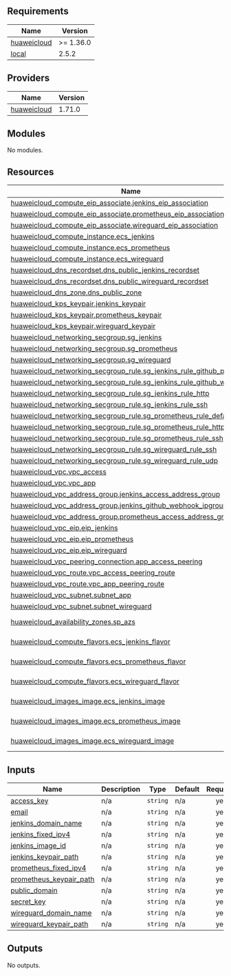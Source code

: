 <!-- BEGIN_TF_DOCS -->
## Requirements

| Name | Version |
|------|---------|
| <a name="requirement_huaweicloud"></a> [huaweicloud](#requirement\_huaweicloud) | >= 1.36.0 |
| <a name="requirement_local"></a> [local](#requirement\_local) | 2.5.2 |

## Providers

| Name | Version |
|------|---------|
| <a name="provider_huaweicloud"></a> [huaweicloud](#provider\_huaweicloud) | 1.71.0 |

## Modules

No modules.

## Resources

| Name | Type |
|------|------|
| [huaweicloud_compute_eip_associate.jenkins_eip_association](https://registry.terraform.io/providers/huaweicloud/huaweicloud/latest/docs/resources/compute_eip_associate) | resource |
| [huaweicloud_compute_eip_associate.prometheus_eip_association](https://registry.terraform.io/providers/huaweicloud/huaweicloud/latest/docs/resources/compute_eip_associate) | resource |
| [huaweicloud_compute_eip_associate.wireguard_eip_association](https://registry.terraform.io/providers/huaweicloud/huaweicloud/latest/docs/resources/compute_eip_associate) | resource |
| [huaweicloud_compute_instance.ecs_jenkins](https://registry.terraform.io/providers/huaweicloud/huaweicloud/latest/docs/resources/compute_instance) | resource |
| [huaweicloud_compute_instance.ecs_prometheus](https://registry.terraform.io/providers/huaweicloud/huaweicloud/latest/docs/resources/compute_instance) | resource |
| [huaweicloud_compute_instance.ecs_wireguard](https://registry.terraform.io/providers/huaweicloud/huaweicloud/latest/docs/resources/compute_instance) | resource |
| [huaweicloud_dns_recordset.dns_public_jenkins_recordset](https://registry.terraform.io/providers/huaweicloud/huaweicloud/latest/docs/resources/dns_recordset) | resource |
| [huaweicloud_dns_recordset.dns_public_wireguard_recordset](https://registry.terraform.io/providers/huaweicloud/huaweicloud/latest/docs/resources/dns_recordset) | resource |
| [huaweicloud_dns_zone.dns_public_zone](https://registry.terraform.io/providers/huaweicloud/huaweicloud/latest/docs/resources/dns_zone) | resource |
| [huaweicloud_kps_keypair.jenkins_keypair](https://registry.terraform.io/providers/huaweicloud/huaweicloud/latest/docs/resources/kps_keypair) | resource |
| [huaweicloud_kps_keypair.prometheus_keypair](https://registry.terraform.io/providers/huaweicloud/huaweicloud/latest/docs/resources/kps_keypair) | resource |
| [huaweicloud_kps_keypair.wireguard_keypair](https://registry.terraform.io/providers/huaweicloud/huaweicloud/latest/docs/resources/kps_keypair) | resource |
| [huaweicloud_networking_secgroup.sg_jenkins](https://registry.terraform.io/providers/huaweicloud/huaweicloud/latest/docs/resources/networking_secgroup) | resource |
| [huaweicloud_networking_secgroup.sg_prometheus](https://registry.terraform.io/providers/huaweicloud/huaweicloud/latest/docs/resources/networking_secgroup) | resource |
| [huaweicloud_networking_secgroup.sg_wireguard](https://registry.terraform.io/providers/huaweicloud/huaweicloud/latest/docs/resources/networking_secgroup) | resource |
| [huaweicloud_networking_secgroup_rule.sg_jenkins_rule_github_ping](https://registry.terraform.io/providers/huaweicloud/huaweicloud/latest/docs/resources/networking_secgroup_rule) | resource |
| [huaweicloud_networking_secgroup_rule.sg_jenkins_rule_github_webhook](https://registry.terraform.io/providers/huaweicloud/huaweicloud/latest/docs/resources/networking_secgroup_rule) | resource |
| [huaweicloud_networking_secgroup_rule.sg_jenkins_rule_http](https://registry.terraform.io/providers/huaweicloud/huaweicloud/latest/docs/resources/networking_secgroup_rule) | resource |
| [huaweicloud_networking_secgroup_rule.sg_jenkins_rule_ssh](https://registry.terraform.io/providers/huaweicloud/huaweicloud/latest/docs/resources/networking_secgroup_rule) | resource |
| [huaweicloud_networking_secgroup_rule.sg_prometheus_rule_default_port](https://registry.terraform.io/providers/huaweicloud/huaweicloud/latest/docs/resources/networking_secgroup_rule) | resource |
| [huaweicloud_networking_secgroup_rule.sg_prometheus_rule_http](https://registry.terraform.io/providers/huaweicloud/huaweicloud/latest/docs/resources/networking_secgroup_rule) | resource |
| [huaweicloud_networking_secgroup_rule.sg_prometheus_rule_ssh](https://registry.terraform.io/providers/huaweicloud/huaweicloud/latest/docs/resources/networking_secgroup_rule) | resource |
| [huaweicloud_networking_secgroup_rule.sg_wireguard_rule_ssh](https://registry.terraform.io/providers/huaweicloud/huaweicloud/latest/docs/resources/networking_secgroup_rule) | resource |
| [huaweicloud_networking_secgroup_rule.sg_wireguard_rule_udp](https://registry.terraform.io/providers/huaweicloud/huaweicloud/latest/docs/resources/networking_secgroup_rule) | resource |
| [huaweicloud_vpc.vpc_access](https://registry.terraform.io/providers/huaweicloud/huaweicloud/latest/docs/resources/vpc) | resource |
| [huaweicloud_vpc.vpc_app](https://registry.terraform.io/providers/huaweicloud/huaweicloud/latest/docs/resources/vpc) | resource |
| [huaweicloud_vpc_address_group.jenkins_access_address_group](https://registry.terraform.io/providers/huaweicloud/huaweicloud/latest/docs/resources/vpc_address_group) | resource |
| [huaweicloud_vpc_address_group.jenkins_github_webhook_ipgroup](https://registry.terraform.io/providers/huaweicloud/huaweicloud/latest/docs/resources/vpc_address_group) | resource |
| [huaweicloud_vpc_address_group.prometheus_access_address_group](https://registry.terraform.io/providers/huaweicloud/huaweicloud/latest/docs/resources/vpc_address_group) | resource |
| [huaweicloud_vpc_eip.eip_jenkins](https://registry.terraform.io/providers/huaweicloud/huaweicloud/latest/docs/resources/vpc_eip) | resource |
| [huaweicloud_vpc_eip.eip_prometheus](https://registry.terraform.io/providers/huaweicloud/huaweicloud/latest/docs/resources/vpc_eip) | resource |
| [huaweicloud_vpc_eip.eip_wireguard](https://registry.terraform.io/providers/huaweicloud/huaweicloud/latest/docs/resources/vpc_eip) | resource |
| [huaweicloud_vpc_peering_connection.app_access_peering](https://registry.terraform.io/providers/huaweicloud/huaweicloud/latest/docs/resources/vpc_peering_connection) | resource |
| [huaweicloud_vpc_route.vpc_access_peering_route](https://registry.terraform.io/providers/huaweicloud/huaweicloud/latest/docs/resources/vpc_route) | resource |
| [huaweicloud_vpc_route.vpc_app_peering_route](https://registry.terraform.io/providers/huaweicloud/huaweicloud/latest/docs/resources/vpc_route) | resource |
| [huaweicloud_vpc_subnet.subnet_app](https://registry.terraform.io/providers/huaweicloud/huaweicloud/latest/docs/resources/vpc_subnet) | resource |
| [huaweicloud_vpc_subnet.subnet_wireguard](https://registry.terraform.io/providers/huaweicloud/huaweicloud/latest/docs/resources/vpc_subnet) | resource |
| [huaweicloud_availability_zones.sp_azs](https://registry.terraform.io/providers/huaweicloud/huaweicloud/latest/docs/data-sources/availability_zones) | data source |
| [huaweicloud_compute_flavors.ecs_jenkins_flavor](https://registry.terraform.io/providers/huaweicloud/huaweicloud/latest/docs/data-sources/compute_flavors) | data source |
| [huaweicloud_compute_flavors.ecs_prometheus_flavor](https://registry.terraform.io/providers/huaweicloud/huaweicloud/latest/docs/data-sources/compute_flavors) | data source |
| [huaweicloud_compute_flavors.ecs_wireguard_flavor](https://registry.terraform.io/providers/huaweicloud/huaweicloud/latest/docs/data-sources/compute_flavors) | data source |
| [huaweicloud_images_image.ecs_jenkins_image](https://registry.terraform.io/providers/huaweicloud/huaweicloud/latest/docs/data-sources/images_image) | data source |
| [huaweicloud_images_image.ecs_prometheus_image](https://registry.terraform.io/providers/huaweicloud/huaweicloud/latest/docs/data-sources/images_image) | data source |
| [huaweicloud_images_image.ecs_wireguard_image](https://registry.terraform.io/providers/huaweicloud/huaweicloud/latest/docs/data-sources/images_image) | data source |

## Inputs

| Name | Description | Type | Default | Required |
|------|-------------|------|---------|:--------:|
| <a name="input_access_key"></a> [access\_key](#input\_access\_key) | n/a | `string` | n/a | yes |
| <a name="input_email"></a> [email](#input\_email) | n/a | `string` | n/a | yes |
| <a name="input_jenkins_domain_name"></a> [jenkins\_domain\_name](#input\_jenkins\_domain\_name) | n/a | `string` | n/a | yes |
| <a name="input_jenkins_fixed_ipv4"></a> [jenkins\_fixed\_ipv4](#input\_jenkins\_fixed\_ipv4) | n/a | `string` | n/a | yes |
| <a name="input_jenkins_image_id"></a> [jenkins\_image\_id](#input\_jenkins\_image\_id) | n/a | `string` | n/a | yes |
| <a name="input_jenkins_keypair_path"></a> [jenkins\_keypair\_path](#input\_jenkins\_keypair\_path) | n/a | `string` | n/a | yes |
| <a name="input_prometheus_fixed_ipv4"></a> [prometheus\_fixed\_ipv4](#input\_prometheus\_fixed\_ipv4) | n/a | `string` | n/a | yes |
| <a name="input_prometheus_keypair_path"></a> [prometheus\_keypair\_path](#input\_prometheus\_keypair\_path) | n/a | `string` | n/a | yes |
| <a name="input_public_domain"></a> [public\_domain](#input\_public\_domain) | n/a | `string` | n/a | yes |
| <a name="input_secret_key"></a> [secret\_key](#input\_secret\_key) | n/a | `string` | n/a | yes |
| <a name="input_wireguard_domain_name"></a> [wireguard\_domain\_name](#input\_wireguard\_domain\_name) | n/a | `string` | n/a | yes |
| <a name="input_wireguard_keypair_path"></a> [wireguard\_keypair\_path](#input\_wireguard\_keypair\_path) | n/a | `string` | n/a | yes |

## Outputs

No outputs.
<!-- END_TF_DOCS -->